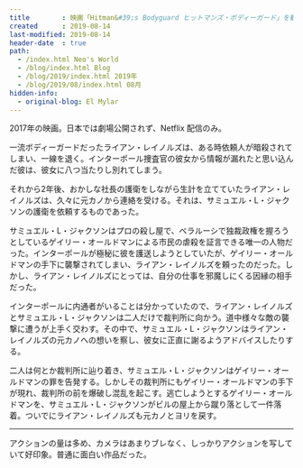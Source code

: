 ```yaml
---
title        : 映画「Hitman&#39;s Bodyguard ヒットマンズ・ボディーガード」を観た
created      : 2019-08-14
last-modified: 2019-08-14
header-date  : true
path:
  - /index.html Neo's World
  - /blog/index.html Blog
  - /blog/2019/index.html 2019年
  - /blog/2019/08/index.html 08月
hidden-info:
  - original-blog: El Mylar
---
```


2017年の映画。日本では劇場公開されず、Netflix 配信のみ。

一流ボディーガードだったライアン・レイノルズは、ある時依頼人が暗殺されてしまい、一線を退く。インターポール捜査官の彼女から情報が漏れたと思い込んだ彼は、彼女に八つ当たりし別れてしまう。

それから2年後、おかしな社長の護衛をしながら生計を立てていたライアン・レイノルズは、久々に元カノから連絡を受ける。それは、サミュエル・L・ジャクソンの護衛を依頼するものであった。

サミュエル・L・ジャクソンはプロの殺し屋で、ベラルーシで独裁政権を握ろうとしているゲイリー・オールドマンによる市民の虐殺を証言できる唯一の人物だった。インターポールが極秘に彼を護送しようとしていたが、ゲイリー・オールドマンの手下に襲撃されてしまい、ライアン・レイノルズを頼ったのだった。しかし、ライアン・レイノルズにとっては、自分の仕事を邪魔しにくる因縁の相手だった。

インターポールに内通者がいることは分かっていたので、ライアン・レイノルズとサミュエル・L・ジャクソンは二人だけで裁判所に向かう。道中様々な敵の襲撃に遭うが上手く交わす。その中で、サミュエル・L・ジャクソンはライアン・レイノルズの元カノへの想いを察し、彼女に正直に謝るようアドバイスしたりする。

二人は何とか裁判所に辿り着き、サミュエル・L・ジャクソンはゲイリー・オールドマンの罪を告発する。しかしその裁判所にもゲイリー・オールドマンの手下が現れ、裁判所の前を爆破し混乱を起こす。逃亡しようとするゲイリー・オールドマンを、サミュエル・L・ジャクソンがビルの屋上から蹴り落として一件落着。ついでにライアン・レイノルズも元カノとヨリを戻す。

---

アクションの量は多め、カメラはあまりブレなく、しっかりアクションを写していて好印象。普通に面白い作品だった。
